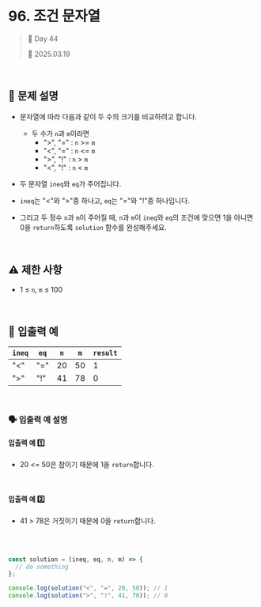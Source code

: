 # 96. 조건 문자열

> 🌻 Day 44
>
> 📅 2025.03.19

<br>

## 📍 문제 설명

- 문자열에 따라 다음과 같이 두 수의 크기를 비교하려고 합니다.

  - 두 수가 `n`과 `m`이라면
    - ">", "=" : `n` >= `m`
    - "<", "=" : `n` <= `m`
    - ">", "!" : `n` > `m`
    - "<", "!" : `n` < `m`

- 두 문자열 `ineq`와 `eq`가 주어집니다.
- `ineq`는 "<"와 ">"중 하나고, `eq`는 "="와 "!"중 하나입니다.
- 그리고 두 정수 `n`과 `m`이 주어질 때, `n`과 `m`이 `ineq`와 `eq`의 조건에 맞으면 1을 아니면 0을 `return`하도록 `solution` 함수를 완성해주세요.

<br>

## ⚠️ 제한 사항

- 1 ≤ `n`, `m` ≤ 100

<br>

## 👀 입출력 예

| `ineq` | `eq` | `n` | `m` | `result` |
| ------ | ---- | --- | --- | -------- |
| "<"    | "="  | 20  | 50  | 1        |
| ">"    | "!"  | 41  | 78  | 0        |

<br>

### 🗣️ 입출력 예 설명

#### 입출력 예 1️⃣

- 20 <= 50은 참이기 때문에 1을 `return`합니다.

<br>

#### 입출력 예 2️⃣

- 41 > 78은 거짓이기 때문에 0을 `return`합니다.

<br>
<br>

```javascript
const solution = (ineq, eq, n, m) => {
  // do something
};

console.log(solution("<", "=", 20, 50)); // 1
console.log(solution(">", "!", 41, 78)); // 0
```
